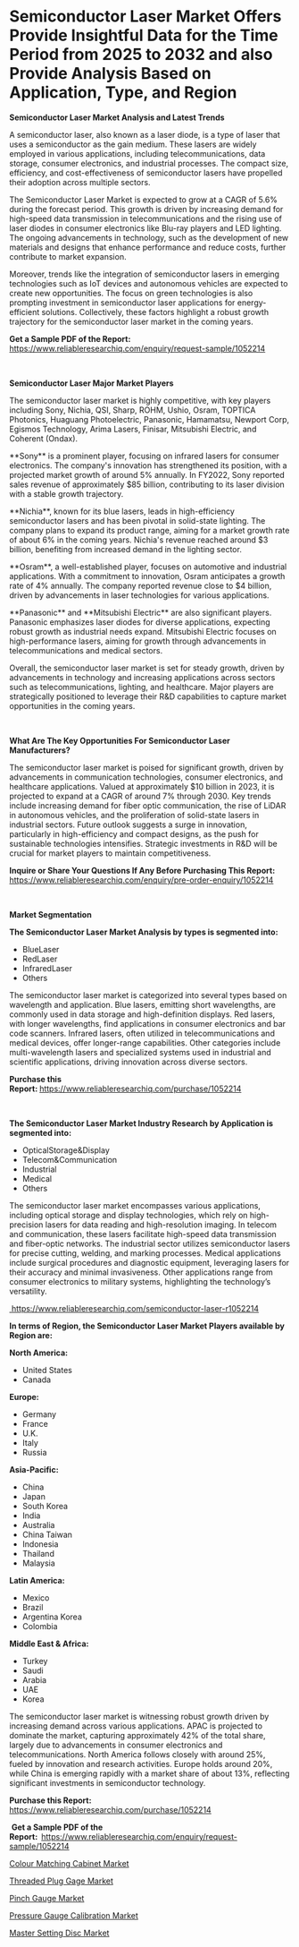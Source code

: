 <p><h1>Semiconductor Laser Market Offers Provide Insightful Data for the Time Period from 2025 to 2032 and also Provide Analysis Based on Application, Type, and Region</h1></p><p><strong>Semiconductor Laser Market Analysis and Latest Trends</strong></p>
<p><p>A semiconductor laser, also known as a laser diode, is a type of laser that uses a semiconductor as the gain medium. These lasers are widely employed in various applications, including telecommunications, data storage, consumer electronics, and industrial processes. The compact size, efficiency, and cost-effectiveness of semiconductor lasers have propelled their adoption across multiple sectors.</p><p>The Semiconductor Laser Market is expected to grow at a CAGR of 5.6% during the forecast period. This growth is driven by increasing demand for high-speed data transmission in telecommunications and the rising use of laser diodes in consumer electronics like Blu-ray players and LED lighting. The ongoing advancements in technology, such as the development of new materials and designs that enhance performance and reduce costs, further contribute to market expansion.</p><p>Moreover, trends like the integration of semiconductor lasers in emerging technologies such as IoT devices and autonomous vehicles are expected to create new opportunities. The focus on green technologies is also prompting investment in semiconductor laser applications for energy-efficient solutions. Collectively, these factors highlight a robust growth trajectory for the semiconductor laser market in the coming years.</p></p>
<p><strong>Get a Sample PDF of the Report:&nbsp;</strong> <a href="https://www.reliableresearchiq.com/enquiry/request-sample/1052214?utm_campaign=1870&utm_medium=2&utm_source=Github&utm_content=ia&utm_term=11042025&utm_id=semiconductor-laser">https://www.reliableresearchiq.com/enquiry/request-sample/1052214</a></p>
<p>&nbsp;</p>
<p><strong>Semiconductor Laser Major Market Players</strong></p>
<p><p>The semiconductor laser market is highly competitive, with key players including Sony, Nichia, QSI, Sharp, ROHM, Ushio, Osram, TOPTICA Photonics, Huaguang Photoelectric, Panasonic, Hamamatsu, Newport Corp, Egismos Technology, Arima Lasers, Finisar, Mitsubishi Electric, and Coherent (Ondax).</p><p>**Sony** is a prominent player, focusing on infrared lasers for consumer electronics. The company's innovation has strengthened its position, with a projected market growth of around 5% annually. In FY2022, Sony reported sales revenue of approximately $85 billion, contributing to its laser division with a stable growth trajectory.</p><p>**Nichia**, known for its blue lasers, leads in high-efficiency semiconductor lasers and has been pivotal in solid-state lighting. The company plans to expand its product range, aiming for a market growth rate of about 6% in the coming years. Nichia's revenue reached around $3 billion, benefiting from increased demand in the lighting sector.</p><p>**Osram**, a well-established player, focuses on automotive and industrial applications. With a commitment to innovation, Osram anticipates a growth rate of 4% annually. The company reported revenue close to $4 billion, driven by advancements in laser technologies for various applications.</p><p>**Panasonic** and **Mitsubishi Electric** are also significant players. Panasonic emphasizes laser diodes for diverse applications, expecting robust growth as industrial needs expand. Mitsubishi Electric focuses on high-performance lasers, aiming for growth through advancements in telecommunications and medical sectors.</p><p>Overall, the semiconductor laser market is set for steady growth, driven by advancements in technology and increasing applications across sectors such as telecommunications, lighting, and healthcare. Major players are strategically positioned to leverage their R&D capabilities to capture market opportunities in the coming years.</p></p>
<p>&nbsp;</p>
<p><strong>What Are The Key Opportunities For Semiconductor Laser Manufacturers?</strong></p>
<p><p>The semiconductor laser market is poised for significant growth, driven by advancements in communication technologies, consumer electronics, and healthcare applications. Valued at approximately $10 billion in 2023, it is projected to expand at a CAGR of around 7% through 2030. Key trends include increasing demand for fiber optic communication, the rise of LiDAR in autonomous vehicles, and the proliferation of solid-state lasers in industrial sectors. Future outlook suggests a surge in innovation, particularly in high-efficiency and compact designs, as the push for sustainable technologies intensifies. Strategic investments in R&D will be crucial for market players to maintain competitiveness.</p></p>
<p><strong>Inquire or Share Your Questions If Any Before Purchasing This Report:</strong> <a href="https://www.reliableresearchiq.com/enquiry/pre-order-enquiry/1052214?utm_campaign=1870&utm_medium=2&utm_source=Github&utm_content=ia&utm_term=11042025&utm_id=semiconductor-laser">https://www.reliableresearchiq.com/enquiry/pre-order-enquiry/1052214</a></p>
<p>&nbsp;</p>
<p><strong>Market Segmentation</strong></p>
<p><strong>The Semiconductor Laser Market Analysis by types is segmented into:</strong></p>
<p><ul><li>BlueLaser</li><li>RedLaser</li><li>InfraredLaser</li><li>Others</li></ul></p>
<p><p>The semiconductor laser market is categorized into several types based on wavelength and application. Blue lasers, emitting short wavelengths, are commonly used in data storage and high-definition displays. Red lasers, with longer wavelengths, find applications in consumer electronics and bar code scanners. Infrared lasers, often utilized in telecommunications and medical devices, offer longer-range capabilities. Other categories include multi-wavelength lasers and specialized systems used in industrial and scientific applications, driving innovation across diverse sectors.</p></p>
<p><strong>Purchase this Report:&nbsp;</strong><a href="https://www.reliableresearchiq.com/purchase/1052214?utm_campaign=1870&utm_medium=2&utm_source=Github&utm_content=ia&utm_term=11042025&utm_id=semiconductor-laser">https://www.reliableresearchiq.com/purchase/1052214</a></p>
<p>&nbsp;</p>
<p><strong>The Semiconductor Laser Market Industry Research by Application is segmented into:</strong></p>
<p><ul><li>OpticalStorage&Display</li><li>Telecom&Communication</li><li>Industrial</li><li>Medical</li><li>Others</li></ul></p>
<p><p>The semiconductor laser market encompasses various applications, including optical storage and display technologies, which rely on high-precision lasers for data reading and high-resolution imaging. In telecom and communication, these lasers facilitate high-speed data transmission and fiber-optic networks. The industrial sector utilizes semiconductor lasers for precise cutting, welding, and marking processes. Medical applications include surgical procedures and diagnostic equipment, leveraging lasers for their accuracy and minimal invasiveness. Other applications range from consumer electronics to military systems, highlighting the technology’s versatility.</p></p>
<p><a href="https://www.reliableresearchiq.com/semiconductor-laser-r1052214?utm_campaign=1870&utm_medium=2&utm_source=Github&utm_content=ia&utm_term=11042025&utm_id=semiconductor-laser">&nbsp;https://www.reliableresearchiq.com/semiconductor-laser-r1052214</a></p>
<p><strong>In terms of Region, the Semiconductor Laser Market Players available by Region are:</strong></p>
<p>
    <p> <strong> North America: </strong>
        <ul>
            <li>United States</li>
            <li>Canada</li>
        </ul>
        </p> 
    <p> <strong> Europe: </strong>
        <ul>
            <li>Germany</li>
            <li>France</li>
            <li>U.K.</li>
            <li>Italy</li>
            <li>Russia</li>
        </ul>
        </p> 
    <p> <strong> Asia-Pacific: </strong>
        <ul>
            <li>China</li>
            <li>Japan</li>
            <li>South Korea</li>
            <li>India</li>
            <li>Australia</li>
            <li>China Taiwan</li>
            <li>Indonesia</li>
            <li>Thailand</li>
            <li>Malaysia</li>
        </ul>
        </p> 
    <p> <strong> Latin America: </strong>
        <ul>
            <li>Mexico</li>
            <li>Brazil</li>
            <li>Argentina Korea</li>
            <li>Colombia</li>
        </ul>
        </p> 
    <p> <strong> Middle East & Africa: </strong>
        <ul>
            <li>Turkey</li>
            <li>Saudi</li>
            <li>Arabia</li>
            <li>UAE</li>
            <li>Korea</li>
        </ul>
    </p>
    </p>
<p><p>The semiconductor laser market is witnessing robust growth driven by increasing demand across various applications. APAC is projected to dominate the market, capturing approximately 42% of the total share, largely due to advancements in consumer electronics and telecommunications. North America follows closely with around 25%, fueled by innovation and research activities. Europe holds around 20%, while China is emerging rapidly with a market share of about 13%, reflecting significant investments in semiconductor technology.</p></p>
<p><strong>Purchase this Report: </strong><a href="https://www.reliableresearchiq.com/purchase/1052214?utm_campaign=1870&utm_medium=2&utm_source=Github&utm_content=ia&utm_term=11042025&utm_id=semiconductor-laser">https://www.reliableresearchiq.com/purchase/1052214</a></p>
<p>&nbsp;<strong>Get a Sample PDF of the Report:&nbsp;&nbsp;</strong><a href="https://www.reliableresearchiq.com/enquiry/request-sample/1052214?utm_campaign=1870&utm_medium=2&utm_source=Github&utm_content=ia&utm_term=11042025&utm_id=semiconductor-laser">https://www.reliableresearchiq.com/enquiry/request-sample/1052214</a></p>
<p><strong></strong></p>
<p><p><a href="https://github.com/mayabungard8092/Market-Research-Report-List-1/blob/main/colour-matching-cabinet-market.md?utm_campaign=1870&utm_medium=2&utm_source=Github&utm_content=ia&utm_term=11042025&utm_id=semiconductor-laser">Colour Matching Cabinet Market</a></p><p><a href="https://github.com/mathastilley812967/Market-Research-Report-List-1/blob/main/threaded-plug-gage-market.md?utm_campaign=1870&utm_medium=2&utm_source=Github&utm_content=ia&utm_term=11042025&utm_id=semiconductor-laser">Threaded Plug Gage Market</a></p><p><a href="https://github.com/penecorodz74/Market-Research-Report-List-1/blob/main/pinch-gauge-market.md?utm_campaign=1870&utm_medium=2&utm_source=Github&utm_content=ia&utm_term=11042025&utm_id=semiconductor-laser">Pinch Gauge Market</a></p><p><a href="https://github.com/boysabotzoc/Market-Research-Report-List-1/blob/main/pressure-gauge-calibration-market.md?utm_campaign=1870&utm_medium=2&utm_source=Github&utm_content=ia&utm_term=11042025&utm_id=semiconductor-laser">Pressure Gauge Calibration Market</a></p><p><a href="https://github.com/sadimsamid/Market-Research-Report-List-1/blob/main/master-setting-disc-market.md?utm_campaign=1870&utm_medium=2&utm_source=Github&utm_content=ia&utm_term=11042025&utm_id=semiconductor-laser">Master Setting Disc Market</a></p></p>
